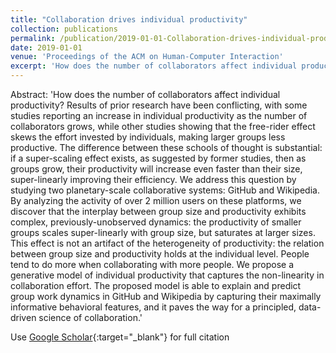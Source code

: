 ```yaml
---
title: "Collaboration drives individual productivity"
collection: publications
permalink: /publication/2019-01-01-Collaboration-drives-individual-productivity
date: 2019-01-01
venue: 'Proceedings of the ACM on Human-Computer Interaction'
excerpt: 'How does the number of collaborators affect individual productivity? Results of prior research have been conflicting, with some studies reporting an increase in individual productivity as the number of collaborators grows, while other studies showing that the free-rider effect skews the effort invested by individuals, making larger groups less productive. The difference between these schools of thought is substantial: if a super-scaling effect exists, as suggested by former studies, then as grou...'
---
```

Abstract: 'How does the number of collaborators affect individual productivity? Results of prior research have been conflicting, with some studies reporting an increase in individual productivity as the number of collaborators grows, while other studies showing that the free-rider effect skews the effort invested by individuals, making larger groups less productive. The difference between these schools of thought is substantial: if a super-scaling effect exists, as suggested by former studies, then as groups grow, their productivity will increase even faster than their size, super-linearly improving their efficiency. We address this question by studying two planetary-scale collaborative systems: GitHub and Wikipedia. By analyzing the activity of over 2 million users on these platforms, we discover that the interplay between group size and productivity exhibits complex, previously-unobserved dynamics: the productivity of smaller groups scales super-linearly with group size, but saturates at larger sizes. This effect is not an artifact of the heterogeneity of productivity: the relation between group size and productivity holds at the individual level. People tend to do more when collaborating with more people. We propose a generative model of individual productivity that captures the non-linearity in collaboration effort. The proposed model is able to explain and predict group work dynamics in GitHub and Wikipedia by capturing their maximally informative behavioral features, and it paves the way for a principled, data-driven science of collaboration.'

Use [Google Scholar](https://scholar.google.com/scholar?q=Collaboration+drives+individual+productivity){:target="_blank"} for full citation